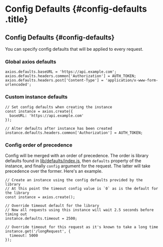 # Config Defaults {#config-defaults .title}

## Config Defaults {#config-defaults}

You can specify config defaults that will be applied to every request.

### Global axios defaults

``` lang-js
axios.defaults.baseURL = 'https://api.example.com';
axios.defaults.headers.common['Authorization'] = AUTH_TOKEN;
axios.defaults.headers.post['Content-Type'] = 'application/x-www-form-urlencoded';
```

### Custom instance defaults

``` lang-js
// Set config defaults when creating the instance
const instance = axios.create({
  baseURL: 'https://api.example.com'
});

// Alter defaults after instance has been created
instance.defaults.headers.common['Authorization'] = AUTH_TOKEN;
```

### Config order of precedence

Config will be merged with an order of precedence. The order is library
defaults found in
[lib/defaults/index.js](https://github.com/axios/axios/blob/v1.x/lib/defaults/index.js),
then `defaults` property of the instance, and finally `config` argument
for the request. The latter will take precedence over the former.
Here\'s an example.

``` lang-js
// Create an instance using the config defaults provided by the library
// At this point the timeout config value is `0` as is the default for the library
const instance = axios.create();

// Override timeout default for the library
// Now all requests using this instance will wait 2.5 seconds before timing out
instance.defaults.timeout = 2500;

// Override timeout for this request as it's known to take a long time
instance.get('/longRequest', {
  timeout: 5000
});
```